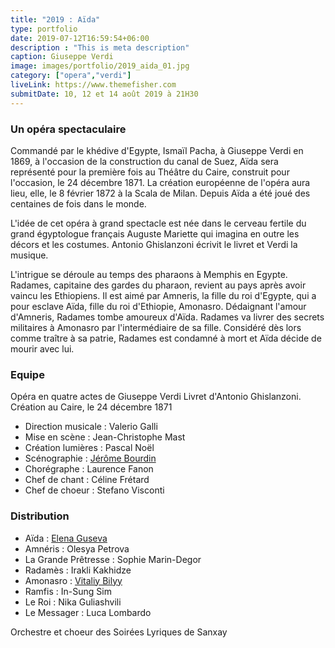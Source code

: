 ```yaml
---
title: "2019 : Aïda"
type: portfolio
date: 2019-07-12T16:59:54+06:00
description : "This is meta description"
caption: Giuseppe Verdi
image: images/portfolio/2019_aida_01.jpg
category: ["opera","verdi"]
liveLink: https://www.themefisher.com
submitDate: 10, 12 et 14 août 2019 à 21H30
---
```

### Un opéra spectaculaire

Commandé par le khédive d'Egypte, Ismaïl Pacha, à Giuseppe Verdi en 1869, à l'occasion de la construction du canal de Suez, Aïda sera représenté pour la première fois au Théâtre du Caire, construit pour l'occasion, le 24 décembre 1871. La création européenne de l'opéra aura lieu, elle, le 8 février 1872 à la Scala de Milan. Depuis Aïda a été joué des centaines de fois dans le monde.

L'idée de cet opéra à grand spectacle est née dans le cerveau fertile du grand égyptologue français Auguste Mariette qui imagina en outre les décors et les costumes. Antonio Ghislanzoni écrivit le livret et Verdi la musique.

L'intrigue se déroule au temps des pharaons à Memphis en Egypte. Radames, capitaine des gardes du pharaon, revient au pays après avoir vaincu les Ethiopiens. Il est aimé par Amneris, la fille du roi d'Egypte, qui a pour esclave Aïda, fille du roi d'Ethiopie, Amonasro. Dédaignant l'amour d'Amneris, Radames tombe amoureux d'Aïda. Radames va livrer des secrets militaires à Amonasro par l'intermédiaire de sa fille. Considéré dès lors comme traître à sa patrie, Radames est condamné à mort et Aïda décide de mourir avec lui.

### Equipe

Opéra en quatre actes de Giuseppe Verdi
Livret d'Antonio Ghislanzoni. Création au Caire, le 24 décembre 1871

- Direction musicale : Valerio Galli
- Mise en scène : Jean-Christophe Mast
- Création lumières : Pascal Noël
- Scénographie : [Jérôme Bourdin](/artists/jerome_bourdin/)
- Chorégraphe : Laurence Fanon
- Chef de chant : Céline Frétard
- Chef de choeur : Stefano Visconti

### Distribution

- Aïda : [Elena Guseva](/artists/elena_guseva/)
- Amnéris : Olesya Petrova
- La Grande Prêtresse : Sophie Marin-Degor
- Radamès : Irakli Kakhidze
- Amonasro : [Vitaliy Bilyy](/artists/vitaliy_bilyy/)
- Ramfis : In-Sung Sim
- Le Roi : Nika Guliashvili
- Le Messager : Luca Lombardo

Orchestre et choeur des Soirées Lyriques de Sanxay
